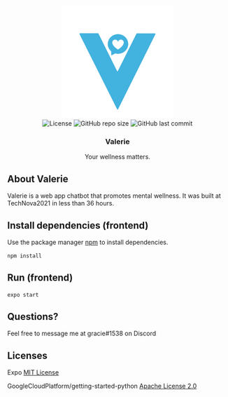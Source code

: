 <br />
<p align="center">
  <a href="https://github.com/GracieZh/TechNova2021-Valerie">
    <img src="Frontend/assets/icon-blue.png" alt="Logo" width="256">
  </a>
  <br />

  <!-- Badges -->
  <img src="https://img.shields.io/github/languages/top/GracieZh/TechNova2021-Valerie?style=for-the-badge" alt="License" height="25">
  <img src="https://img.shields.io/github/repo-size/GracieZh/TechNova2021-Valerie?style=for-the-badge" alt="GitHub repo size" height="25">
  <img src="https://img.shields.io/github/last-commit/GracieZh/TechNova2021-Valerie?style=for-the-badge" alt="GitHub last commit" height="25">
  <br />

  <h3 align="center">Valerie</h3>
  <p align="center">
    Your wellness matters.
    <!--br />
    <a href=""><strong>View the demo »</strong></a>
    <br /-->
  </p>
</p>


## About Valerie

Valerie is a web app chatbot that promotes mental wellness. It was built at TechNova2021 in less than 36 hours.

## Install dependencies (frontend)

Use the package manager [npm](https://www.npmjs.com/package/npm) to install dependencies.

```bash
npm install
```

## Run (frontend)

```bash
expo start
```

## Questions?
Feel free to message me at gracie#1538 on Discord

## Licenses
Expo [MIT License](https://choosealicense.com/licenses/mit/)

GoogleCloudPlatform/getting-started-python [Apache License 2.0](http://www.apache.org/licenses/)
